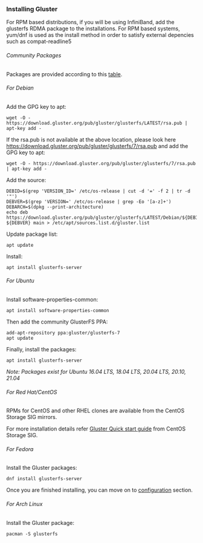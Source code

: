 ### Installing Gluster

For RPM based distributions, if you will be using InfiniBand, add the
glusterfs RDMA package to the installations. For RPM based systems, yum/dnf
is used as the install method in order to satisfy external depencies
such as compat-readline5

###### Community Packages

Packages are provided according to this [table](./Community-Packages.md).

###### For Debian

Add the GPG key to apt:

```console
wget -O - https://download.gluster.org/pub/gluster/glusterfs/LATEST/rsa.pub | apt-key add -
```

If the rsa.pub is not available at the above location, please look here https://download.gluster.org/pub/gluster/glusterfs/7/rsa.pub and add the GPG key to apt:

```console
wget -O - https://download.gluster.org/pub/gluster/glusterfs/7/rsa.pub | apt-key add -
```

Add the source:

```console
DEBID=$(grep 'VERSION_ID=' /etc/os-release | cut -d '=' -f 2 | tr -d '"')
DEBVER=$(grep 'VERSION=' /etc/os-release | grep -Eo '[a-z]+')
DEBARCH=$(dpkg --print-architecture)
echo deb https://download.gluster.org/pub/gluster/glusterfs/LATEST/Debian/${DEBID}/${DEBARCH}/apt ${DEBVER} main > /etc/apt/sources.list.d/gluster.list
```

Update package list:

```console
apt update
```

Install:

```console
apt install glusterfs-server
```

###### For Ubuntu

Install software-properties-common:

```console
apt install software-properties-common
```

Then add the community GlusterFS PPA:

```console
add-apt-repository ppa:gluster/glusterfs-7
apt update
```

Finally, install the packages:

```console
apt install glusterfs-server
```

*Note: Packages exist for Ubuntu 16.04 LTS, 18.04
LTS, 20.04 LTS, 20.10, 21.04*

###### For Red Hat/CentOS

RPMs for CentOS and other RHEL clones are available from the
CentOS Storage SIG mirrors.

For more installation details refer [Gluster Quick start guide](https://wiki.centos.org/SpecialInterestGroup/Storage/gluster-Quickstart) from CentOS Storage SIG.

###### For Fedora

Install the Gluster packages:

```console
dnf install glusterfs-server
```

Once you are finished installing, you can move on to [configuration](./Configure.md) section.

###### For Arch Linux

Install the Gluster package:

```console
pacman -S glusterfs
```
